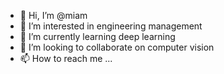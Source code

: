 - 👋 Hi, I’m @miam
- 👀 I’m interested in engineering management
- 🌱 I’m currently learning deep learning
- 💞️ I’m looking to collaborate on computer vision
- 📫 How to reach me ...

<!---
miam/miam is a ✨ special ✨ repository because its `README.md` (this file) appears on your GitHub profile.
You can click the Preview link to take a look at your changes.
--->
